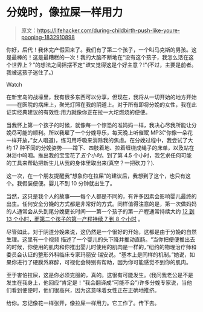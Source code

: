 # 分娩时，像拉屎一样用力

> 原文：<https://lifehacker.com/during-childbirth-push-like-youre-pooping-1832910898>

你好，后代！我休完产假回来了。我们有了第二个孩子，一个叫马克斯的男孩。这是最棒的！这是最糟糕的一次！我的大脑不断地在“没有这个孩子，我怎么活在这个世界上？”的想法之间摇摆不定“*谁*又觉得这是个好主意？!"(不过，主要是前者。我被这孩子迷住了。)

Watch

在新宝岛的战壕里，我有很多东西可以分享，但现在，我将从一切开始的地方开始——在医院的病床上，聚光灯照在我的阴道上。对于所有即将分娩的女性，我在此证实经典建议的有效性:用力就像你正在拉一大坨燃烧的便便。

当我怀上第一个孩子的时候，就像每一个惊恐的准妈妈一样，我决心尽我所能让分娩尽可能的顺利。所以我雇了一个分娩导乐，每天晚上听催眠 MP3(“你像一朵花一样开放，”女人唱道)，练习用呼吸来消除我的焦虑。在分娩过程中，我尝试了大约 17 种不同的分娩姿势——蹲下、四肢着地、拉着缠绕成绳子的床单，以及站在淋浴中呜咽。推出我的宝宝花了*五个小时*。到了第 4.5 个小时，我乞求任何可能的工具来帮助把新生儿从我的身体里取出来(真空？一把砍刀？).

这一次，在一个朋友提醒我“想象你在拉屎”的建议后，我想到了这个，也只有这个。我假装便便。婴儿不到 10 分钟就出生了。

当然，这只是我个人的故事——每个人都是不同的，有许多因素会影响婴儿最终的出生。任何安全分娩的方式都是非常好的方式。同样值得注意的是，第一次做妈妈的人通常会从头到尾分娩更长时间——第一个孩子的第一产程通常持续大约 [12 到 13 个小时，而第二个孩子的第一产程持续 7 到 8 个小时](https://wa.kaiserpermanente.org/healthAndWellness/index.jhtml?item=%2Fcommon%2FhealthAndWellness%2Fpregnancy%2Fbirth%2FlaborStages.html) 。

尽管如此，对于阴道分娩来说，这仍然是一个很好的开始，这都是由于分娩的自然生理。这里有一个视频 描述了一个婴儿的头下降并推动直肠。“当你把便便推出去的时候，你使用的肌肉和你推出婴儿时使用的肌肉是一样的，”纽约的物理治疗师和委员会认证的整形外科临床专家玛丽安·瑞安说。“基本上是同样的机制。”她说，如果你进行了硬膜外麻醉，可视化会特别有帮助，因为你可能感觉不到你的肌肉。

至于害怕拉屎，这是你必须克服的，真的。这很有可能发生。(我问我老公是不是发生在我身上，他回应“肯定是！”我会翻译成“可能不会”)许多分娩专家说，当他们看到便便时，他们很高兴，因为这意味着女性正在正确地推挤。

给你。忘记像花一样张开，像拉屎一样用力。它工作了。传下去。
